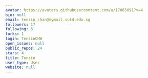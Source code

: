 ```yaml
---
avatar: https://avatars.githubusercontent.com/u/17065091?v=4
bio: null
email: tenzin_chan@mymail.sutd.edu.sg
followers: 17
following: 6
forks: 1
login: TenzinCHW
open_issues: null
public_repos: 24
stars: 4
title: Tenzin
user_type: User
website: null
---
```

